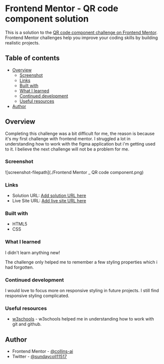 # Frontend Mentor - QR code component solution

This is a solution to the [QR code component challenge on Frontend Mentor](https://www.frontendmentor.io/challenges/qr-code-component-iux_sIO_H). Frontend Mentor challenges help you improve your coding skills by building realistic projects. 

## Table of contents

- [Overview](#overview)
  - [Screenshot](#screenshot)
  - [Links](#links)
  - [Built with](#built-with)
  - [What I learned](#what-i-learned)
  - [Continued development](#continued-development)
  - [Useful resources](#useful-resources)
- [Author](#author)

## Overview

Completing this challenge was a bit difficult for me, the reason is because it's my first challenge with frontend mentor. I struggled a lot in understanding how to work with the figma application but i'm getting used to it. I believe the next challenge will not be a problem for me.

### Screenshot

![screenshot-filepath](./Frontend Mentor _ QR code component.png)

### Links

- Solution URL: [Add solution URL here](https://your-solution-url.com)
- Live Site URL: [Add live site URL here](https://your-live-site-url.com)

### Built with

- HTML5
- CSS

### What I learned

I didn't learn anything new!

The challenge only helped me to remember a few styling properties which i had forgotten.

### Continued development

I would love to focus more on responsive styling in future projects. I still find responsive styling complicated.

### Useful resources

- [w3schools](https://www.w3schools.com/) - w3schools helped me in understanding how to work with git and github.

## Author

- Frontend Mentor - [@collins-ai](https://www.frontendmentor.io/profile/collins-ai)
- Twitter - [@sundaycoll11517](https://www.twitter.com/sundaycoll11517)

